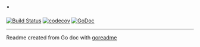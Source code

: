 # .

[![Build Status](https://travis-ci.org/hxchua00/MicroService2.svg?branch=master)](https://travis-ci.org/hxchua00/MicroService2)
[![codecov](https://codecov.io/gh/hxchua00/MicroService2/branch/master/graph/badge.svg)](https://codecov.io/gh/hxchua00/MicroService2)
[![GoDoc](https://img.shields.io/badge/pkg.go.dev-doc-blue)](http://pkg.go.dev/github.com/hxchua00/MicroService2)

---
Readme created from Go doc with [goreadme](https://github.com/posener/goreadme)
